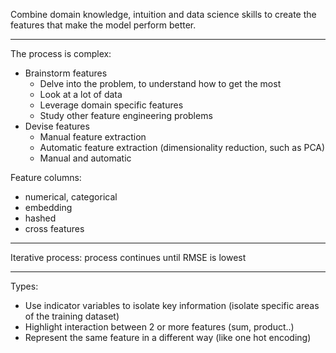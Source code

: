 

Combine domain knowledge, intuition and data science skills to create the features that make the model perform better.

---

The process is complex:

- Brainstorm features
	- Delve into the problem, to understand how to get the most
	- Look at a lot of data
	- Leverage domain specific features 
	- Study other feature engineering problems
- Devise features
	- Manual feature extraction
	- Automatic feature extraction (dimensionality reduction, such as PCA)
	- Manual and automatic

Feature columns:
- numerical, categorical
- embedding
- hashed
- cross features

---

Iterative process: process continues until RMSE is lowest

---

Types:

- Use indicator variables to isolate key information (isolate specific areas of the training dataset)
- Highlight interaction between 2 or more features (sum, product..)
- Represent the same feature in a different way (like one hot encoding)
